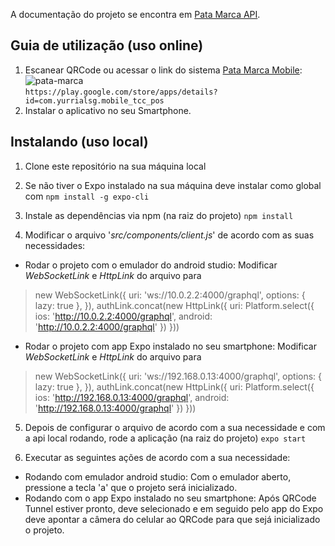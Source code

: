 A documentação do projeto se encontra em [Pata Marca API](https://gitlab.com/senac_pos-tcc_desenvolvimento-web-mobile-2019/projeto_tcc-7/pata-marca-api).

## Guia de utilização (uso online)

1.  Escanear QRCode ou acessar o link do sistema [Pata Marca Mobile](https://play.google.com/store/apps/details?id=com.yurrialsg.mobile_tcc_pos): <br />
    ![pata-marca](/uploads/80ab1c3946c994c34776e01cb6646514/pata-marca.png) <br />
    `https://play.google.com/store/apps/details?id=com.yurrialsg.mobile_tcc_pos`
2. Instalar o aplicativo no seu Smartphone.


## Instalando (uso local)

1. Clone este repositório na sua máquina local

2. Se não tiver o Expo instalado na sua máquina deve instalar como global com 
   ```npm install -g expo-cli```

3. Instale as dependências via npm (na raiz do projeto)
   `npm install`

4. Modificar o arquivo '*src/components/client.js*' de acordo com as suas necessidades:
   
   
*  Rodar o projeto com o emulador do android studio: Modificar *WebSocketLink* e *HttpLink* do arquivo para

>   new WebSocketLink({
>        uri: 'ws://10.0.2.2:4000/graphql',
>         options: { lazy: true },
>     }),
>       authLink.concat(new HttpLink({
>        uri: Platform.select({
>             ios: 'http://10.0.2.2:4000/graphql',
>             android: 'http://10.0.2.2:4000/graphql'
>         })
>      }))

*  Rodar o projeto com app Expo instalado no seu smartphone: Modificar *WebSocketLink* e *HttpLink* do arquivo para

>   new WebSocketLink({
>        uri: 'ws://192.168.0.13:4000/graphql',
>         options: { lazy: true },
>     }),
>       authLink.concat(new HttpLink({
>        uri: Platform.select({
>             ios: 'http://192.168.0.13:4000/graphql',
>             android: 'http://192.168.0.13:4000/graphql'
>         })
>      }))

5. Depois de configurar o arquivo de acordo com a sua necessidade e com a api local rodando, rode a aplicação (na raiz do projeto)
   `expo start`

6. Executar as seguintes ações de acordo com a sua necessidade:


*  Rodando com emulador android studio: Com o emulador aberto, pressione a tecla 'a' que o projeto será inicializado.
*  Rodando com o app Expo instalado no seu smartphone: Após QRCode Tunnel estiver pronto, deve selecionado e em seguido pelo app do Expo deve apontar a câmera do celular ao QRCode para que  sejá inicializado o projeto.